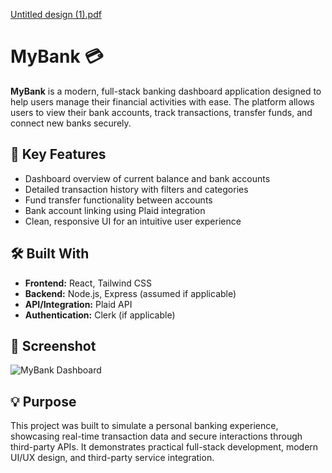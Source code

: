 
[Untitled design (1).pdf](https://github.com/user-attachments/files/20378323/Untitled.design.1.pdf)


# MyBank 💳

**MyBank** is a modern, full-stack banking dashboard application designed to help users manage their financial activities with ease. The platform allows users to view their bank accounts, track transactions, transfer funds, and connect new banks securely.

## 📌 Key Features

- Dashboard overview of current balance and bank accounts
- Detailed transaction history with filters and categories
- Fund transfer functionality between accounts
- Bank account linking using Plaid integration
- Clean, responsive UI for an intuitive user experience

## 🛠️ Built With

- **Frontend:** React, Tailwind CSS
- **Backend:** Node.js, Express (assumed if applicable)
- **API/Integration:** Plaid API
- **Authentication:** Clerk (if applicable)

## 📸 Screenshot

![MyBank Dashboard](./screenshot.png)

## 💡 Purpose

This project was built to simulate a personal banking experience, showcasing real-time transaction data and secure interactions through third-party APIs. It demonstrates practical full-stack development, modern UI/UX design, and third-party service integration.


